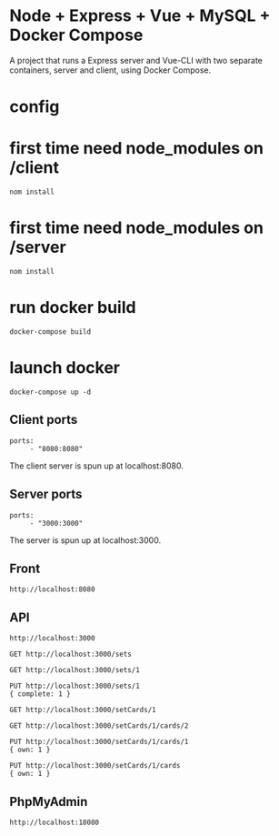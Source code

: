# Node + Express + Vue + MySQL + Docker Compose
A project that runs a Express server and Vue-CLI with two separate containers, server and client, using Docker Compose.

# config
# first time need node_modules on /client
```
nom install
```

# first time need node_modules on /server
```
nom install
```

# run docker build
```
docker-compose build
```

# launch docker
```
docker-compose up -d
```

## Client ports
```
ports: 
     - "8080:8080"
```
The client server is spun up at localhost:8080.

## Server ports
```
ports: 
     - "3000:3000"
```
The server is spun up at localhost:3000.


## Front
```
http://localhost:8080
```

## API
```
http://localhost:3000
```

```
GET http://localhost:3000/sets
```

```
GET http://localhost:3000/sets/1
```

```
PUT http://localhost:3000/sets/1
{ complete: 1 }
```

```
GET http://localhost:3000/setCards/1
```

```
GET http://localhost:3000/setCards/1/cards/2
```

```
PUT http://localhost:3000/setCards/1/cards/1
{ own: 1 }
```

```
PUT http://localhost:3000/setCards/1/cards
{ own: 1 }
```

## PhpMyAdmin
```
http://localhost:18080
```
